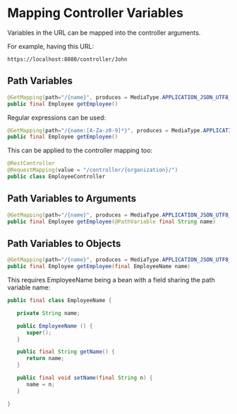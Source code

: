 # Mapping Controller Variables

Variables in the URL can be mapped into the controller arguments.

For example, having this URL:

```
https://localhost:8080/controller/John
```

## Path Variables

```java
@GetMapping(path="/{name}", produces = MediaType.APPLICATION_JSON_UTF8_VALUE)
public final Employee getEmployee()
```

Regular expressions can be used:

```java
@GetMapping(path="/{name:[A-Za-z0-9]*}", produces = MediaType.APPLICATION_JSON_UTF8_VALUE)
public final Employee getEmployee()
```

This can be applied to the controller mapping too:

```java
@RestController
@RequestMapping(value = "/controller/{organization}/")
public class EmployeeController
```

## Path Variables to Arguments

```java
@GetMapping(path="/{name}", produces = MediaType.APPLICATION_JSON_UTF8_VALUE)
public final Employee getEmployee(@PathVariable final String name)
```

## Path Variables to Objects

```java
@GetMapping(path="/{name}", produces = MediaType.APPLICATION_JSON_UTF8_VALUE)
public final Employee getEmployee(final EmployeeName name)
```

This requires EmployeeName being a bean with a field sharing the path variable name:

```java
public final class EmployeeName {

   private String name;

   public EmployeeName () {
      super();
   }

   public final String getName() {
      return name;
   }

   public final void setName(final String n) {
      name = n;
   }

}
```



